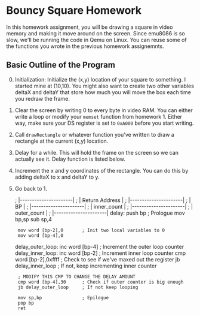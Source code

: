 
# Bouncy Square Homework

In this homework assignment, you will be drawing a square in video memory and
making it move around on the screen. Since emu8086 is so slow, we'll be running
the code in Qemu on Linux. You can reuse some of the functions you wrote in the
previous homework assignemnts.



## Basic Outline of the Program

0. Initialization: Initialize the (x,y) location of your square to something. I started mine at (10,10). You might also want to create two other variables deltaX and deltaY that store how much you will move the box each time you redraw the frame. 
1. Clear the screen by writing 0 to every byte in video RAM. You can either write a loop or modify your `memset` function from homework 1. Either way, make sure your DS register is set to `0xA000` before you start writing.
2. Call `drawRectangle` or whatever function you've written to draw a rectangle at the current (x,y) location.
3. Delay for a while. This will hold the frame on the screen so we can actually see it. Delay function is listed below.
4. Increment the x and y coordinates of the rectangle. You can do this by adding deltaX to x and deltaY to y.
5. Go back to 1.

    ; |----------------------|
    ; | Return Address       |
    ; |----------------------|
    ; | BP                   |
    ; |----------------------|
    ; | inner_count          |
    ; |----------------------|
    ; | outer_count          |
    ; |----------------------|
    delay:
        push bp                 ; Prologue
        mov bp,sp
        sub sp,4

        mov word [bp-2],0       ; Init two local variables to 0
        mov word [bp-4],0

    delay_outer_loop:
        inc word [bp-4]         ; Increment the outer loop counter
    delay_inner_loop:
        inc word [bp-2]         ; Increment inner loop counter
        cmp word [bp-2],0xffff  ; Check to see if we've maxed out the register
        jb delay_inner_loop     ; If not, keep incrementing inner counter

        ; MODIFY THIS CMP TO CHANGE THE DELAY AMOUNT
        cmp word [bp-4],30      ; Check if outer counter is big enough
        jb delay_outer_loop     ; If not keep looping

        mov sp,bp               ; Epilogue
        pop bp
        ret


